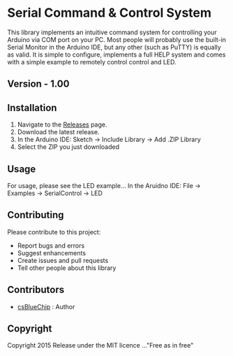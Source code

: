 # Serial Command & Control System
This library implements an intuitive command system for controlling your Arduino via COM port on your PC. Most people will probably use the built-in Serial Monitor in the Arduino IDE, but any other (such as PuTTY) is equally as valid.  It is simple to configure, implements a full HELP system and comes with a simple example to remotely control control and LED.

## Version - 1.00

## Installation
1. Navigate to the [Releases](https://github.com/csBlueChip/SerialControl/releases) page.
2. Download the latest release.
3. In the Arduino IDE:  Sketch -> Include Library -> Add .ZIP Library
4. Select the ZIP you just downloaded

## Usage
For usage, please see the LED example...
In the Aruidno IDE: File -> Examples -> SerialControl -> LED

## Contributing
Please contribute to this project:
- Report bugs and errors
- Suggest enhancements
- Create issues and pull requests
- Tell other people about this library

## Contributors
- [csBlueChip](https://github.com/csBlueChip) : Author

## Copyright
Copyright 2015
Release under the MIT licence ..."Free as in free"
